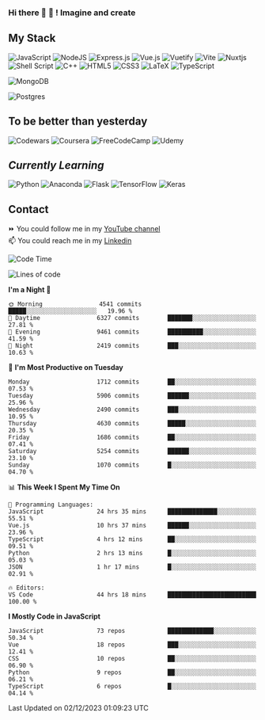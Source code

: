 ### Hi there 👋 🤖 ! Imagine and create

## My Stack
![JavaScript](https://img.shields.io/badge/javascript-%23323330.svg?style=for-the-badge&logo=javascript&logoColor=%23F7DF1E) ![NodeJS](https://img.shields.io/badge/node.js-6DA55F?style=for-the-badge&logo=node.js&logoColor=white) <img alt="Express.js" src="https://img.shields.io/badge/express.js%20-%23404d59.svg?&style=for-the-badge"/> ![Vue.js](https://img.shields.io/badge/vuejs-%2335495e.svg?style=for-the-badge&logo=vuedotjs&logoColor=%234FC08D) ![Vuetify](https://img.shields.io/badge/Vuetify-1867C0?style=for-the-badge&logo=vuetify&logoColor=AEDDFF) ![Vite](https://img.shields.io/badge/vite-%23646CFF.svg?style=for-the-badge&logo=vite&logoColor=white) ![Nuxtjs](https://img.shields.io/badge/Nuxt-002E3B?style=for-the-badge&logo=nuxtdotjs&logoColor=#00DC82) ![Shell Script](https://img.shields.io/badge/shell_script-%23121011.svg?style=for-the-badge&logo=gnu-bash&logoColor=white) ![C++](https://img.shields.io/badge/c++-%2300599C.svg?style=for-the-badge&logo=c%2B%2B&logoColor=white) ![HTML5](https://img.shields.io/badge/html5-%23E34F26.svg?style=for-the-badge&logo=html5&logoColor=white) ![CSS3](https://img.shields.io/badge/css3-%231572B6.svg?style=for-the-badge&logo=css3&logoColor=white) ![LaTeX](https://img.shields.io/badge/latex-%23008080.svg?style=for-the-badge&logo=latex&logoColor=white) ![TypeScript](https://img.shields.io/badge/typescript-%23007ACC.svg?style=for-the-badge&logo=typescript&logoColor=white)
<div>
  <img alt="MongoDB" src ="https://img.shields.io/badge/MongoDB-%234ea94b.svg?&style=for-the-badge&logo=mongodb&logoColor=white"/>
  
  ![Postgres](https://img.shields.io/badge/postgres-%23316192.svg?style=for-the-badge&logo=postgresql&logoColor=white)
</div>

## To be better than yesterday
![Codewars](https://img.shields.io/badge/Codewars-B1361E?style=for-the-badge&logo=codewars&logoColor=grey)
  ![Coursera](https://img.shields.io/badge/Coursera-%230056D2.svg?style=for-the-badge&logo=Coursera&logoColor=white)
  ![FreeCodeCamp](https://img.shields.io/badge/Freecodecamp-%23123.svg?&style=for-the-badge&logo=freecodecamp&logoColor=green)
  ![Udemy](https://img.shields.io/badge/Udemy-A435F0?style=for-the-badge&logo=Udemy&logoColor=white)

## *Currently Learning*
![Python](https://img.shields.io/badge/python-3670A0?style=for-the-badge&logo=python&logoColor=ffdd54) ![Anaconda](https://img.shields.io/badge/Anaconda-%2344A833.svg?style=for-the-badge&logo=anaconda&logoColor=white) 
![Flask](https://img.shields.io/badge/flask-%23000.svg?style=for-the-badge&logo=flask&logoColor=white) ![TensorFlow](https://img.shields.io/badge/TensorFlow-%23FF6F00.svg?style=for-the-badge&logo=TensorFlow&logoColor=white) ![Keras](https://img.shields.io/badge/Keras-%23D00000.svg?style=for-the-badge&logo=Keras&logoColor=white)

## Contact
⏩ You could follow me in my <a href="https://www.youtube.com/c/ViktorJimenezF" target="blank">YouTube channel</a>   <br>
📫 You could reach me in my <a href="https://www.linkedin.com/in/victorjuanjimenez/" target="blank">Linkedin</a>  

<!--START_SECTION:waka-->
![Code Time](http://img.shields.io/badge/Code%20Time-1%2C786%20hrs%2045%20mins-blue)

![Lines of code](https://img.shields.io/badge/From%20Hello%20World%20I%27ve%20Written-48.3%20million%20lines%20of%20code-blue)

**I'm a Night 🦉** 

```text
🌞 Morning                4541 commits        █████░░░░░░░░░░░░░░░░░░░░   19.96 % 
🌆 Daytime                6327 commits        ███████░░░░░░░░░░░░░░░░░░   27.81 % 
🌃 Evening                9461 commits        ██████████░░░░░░░░░░░░░░░   41.59 % 
🌙 Night                  2419 commits        ███░░░░░░░░░░░░░░░░░░░░░░   10.63 % 
```
📅 **I'm Most Productive on Tuesday** 

```text
Monday                   1712 commits        ██░░░░░░░░░░░░░░░░░░░░░░░   07.53 % 
Tuesday                  5906 commits        ██████░░░░░░░░░░░░░░░░░░░   25.96 % 
Wednesday                2490 commits        ███░░░░░░░░░░░░░░░░░░░░░░   10.95 % 
Thursday                 4630 commits        █████░░░░░░░░░░░░░░░░░░░░   20.35 % 
Friday                   1686 commits        ██░░░░░░░░░░░░░░░░░░░░░░░   07.41 % 
Saturday                 5254 commits        ██████░░░░░░░░░░░░░░░░░░░   23.10 % 
Sunday                   1070 commits        █░░░░░░░░░░░░░░░░░░░░░░░░   04.70 % 
```


📊 **This Week I Spent My Time On** 

```text
💬 Programming Languages: 
JavaScript               24 hrs 35 mins      ██████████████░░░░░░░░░░░   55.51 % 
Vue.js                   10 hrs 37 mins      ██████░░░░░░░░░░░░░░░░░░░   23.96 % 
TypeScript               4 hrs 12 mins       ██░░░░░░░░░░░░░░░░░░░░░░░   09.51 % 
Python                   2 hrs 13 mins       █░░░░░░░░░░░░░░░░░░░░░░░░   05.03 % 
JSON                     1 hr 17 mins        █░░░░░░░░░░░░░░░░░░░░░░░░   02.91 % 

🔥 Editors: 
VS Code                  44 hrs 18 mins      █████████████████████████   100.00 % 
```

**I Mostly Code in JavaScript** 

```text
JavaScript               73 repos            █████████████░░░░░░░░░░░░   50.34 % 
Vue                      18 repos            ███░░░░░░░░░░░░░░░░░░░░░░   12.41 % 
CSS                      10 repos            ██░░░░░░░░░░░░░░░░░░░░░░░   06.90 % 
Python                   9 repos             ██░░░░░░░░░░░░░░░░░░░░░░░   06.21 % 
TypeScript               6 repos             █░░░░░░░░░░░░░░░░░░░░░░░░   04.14 % 
```




 Last Updated on 02/12/2023 01:09:23 UTC
<!--END_SECTION:waka-->

<!--
**ViktorJJF/ViktorJJF** is a ✨ _special_ ✨ repository because its `README.md` (this file) appears on your GitHub profile.



Here are some ideas to get you started:

- 🔭 I’m currently working on ...
- 🌱 I’m currently learning ...
- 👯 I’m looking to collaborate on ...
- 🤔 I’m looking for help with ...
- 💬 Ask me about ...
- 📫 How to reach me: ...
- 😄 Pronouns: ...
- ⚡ Fun fact: ...
-->
